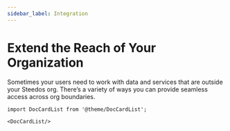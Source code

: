```yaml
---
sidebar_label: Integration
---
```


# Extend the Reach of Your Organization

Sometimes your users need to work with data and services that are outside your Steedos org. There’s a variety of ways you can provide seamless access across org boundaries.

```mdx-code-block
import DocCardList from '@theme/DocCardList';

<DocCardList/>
```
